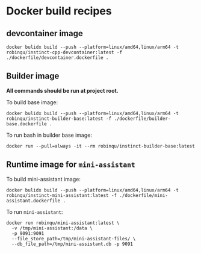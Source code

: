 # Docker build recipes

## devcontainer image

```shell
docker bulidx build --push --platform=linux/amd64,linux/arm64 -t robinqu/instinct-cpp-devcontainer:latest -f ./dockerfile/devcontainer.dockerfile .
```

## Builder image

**All commands should be run at project root.**

To build base image:

```shell
docker bulidx build --push --platform=linux/amd64,linux/arm64 -t robinqu/instinct-builder-base:latest -f ./dockerfile/builder-base.dockerfile . 
```

To run bash in builder base image:

```shell
docker run --pull=always -it --rm robinqu/instinct-builder-base:latest
```

## Runtime image for `mini-assistant` 

To build mini-assistant image:

```shell
docker bulidx build --push --platform=linux/amd64,linux/arm64 -t robinqu/instinct-mini-assistant:latest -f ./dockerfile/mini-assistant.dockerfile . 
```

To run `mini-assistant`:

```shell
docker run robinqu/mini-assistant:latest \
  -v /tmp/mini-assistant:/data \
  -p 9091:9091
  --file_store_path=/tmp/mini-assistant-files/ \
  --db_file_path=/tmp/mini-assistant.db -p 9091
```
